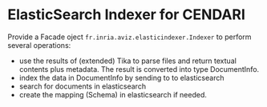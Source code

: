 ElasticSearch Indexer for CENDARI
=================================

Provide a Facade oject `fr.inria.aviz.elasticindexer.Indexer` to perform several operations:
- use the results of (extended) Tika to parse files and return textual contents plus metadata. The result is converted into type DocumentInfo.
- index the data in DocumentInfo by sending to to elasticsearch
- search for documents in elasticsearch
- create the mapping (Schema) in elasticsearch if needed.

